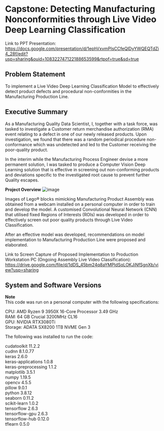 # Capstone: Detecting Manufacturing Nonconformities through Live Video Deep Learning Classification<br>

Link to PPT Presentation: https://docs.google.com/presentation/d/1ephVxvmPIsCCfeQlDyYWQEQTdZi4_28f/edit?usp=sharing&ouid=108322747122188653599&rtpof=true&sd=true

## Problem Statement

To implement a Live Video Deep Learning Classification Model to effectively detect product defects and procedural non-conformities in the Manufacturing Production Line.

## Executive Summary

As a Manufacturing Quality Data Scientist, I, together with a task force, was tasked to investigate a Customer return merchandise authorization (RMA) event relating to a defect in one of our newly released products. Upon investigation, we found that there was a random periodical procedure non-conformance which was undetected and led to the Customer receiving the poor-quality product.

In the interim while the Manufacturing Process Engineer devise a more permanent solution, I was tasked to produce a Computer Vision Deep Learning solution that is effective in screening out non-conforming products and deviations specific to the investigated root cause to prevent further Quality escapes.

**Project Overview**
![image](https://user-images.githubusercontent.com/99335911/168134061-c02fa12c-dff6-4eeb-ba06-e1bdc0b087d6.png)

Images of Lego® blocks mimicking Manufacturing Product Assembly was obtained from a webcam installed on a personal computer in order to train and develop the model. A customised Convolutional Neural Network (CNN) that utilised fixed Regions of Interests (ROIs) was developed in order to effectively screen out poor quality products through Live Video Classification.

After an effective model was developed, recommendations on model implementation to Manufacturing Production Line were proposed and elaborated.

Link to Screen Capture of Proposed Implementation to Production Workstation PC (Ongoing Assembly Live Video Classification): https://drive.google.com/file/d/1dDS_45bm24q8aYMPldSqLOKJiNfSgnXb/view?usp=sharing


## System and Software Versions
**Note**<br>
This code was run on a personal computer with the following specifications:<br>

CPU: AMD Ryzen 9 3950X 16-Core Processor 3.49 GHz<br>
RAM: 64 GB Crucial 3200MHz CL16<br>
GPU: NVIDIA RTX3080Ti<br>
Storage: ADATA SX8200 1TB NVME Gen 3<br>

The following was installed to run the code:

cudatoolkit               11.2.2<br>
cudnn                     8.1.0.77<br>
keras                     2.6.0<br>
keras-applications        1.0.8<br>
keras-preprocessing       1.1.2<br>
matplotlib                3.5.1<br>
numpy                     1.19.5<br>
opencv                    4.5.5<br>
pillow                    9.0.1<br>
python                    3.8.12<br>
seaborn                   0.11.2<br>
scikit-learn              1.0.2<br>
tensorflow                2.6.3<br>
tensorflow-gpu            2.6.3<br>
tensorflow-hub            0.12.0<br>
tflearn                   0.5.0<br>
